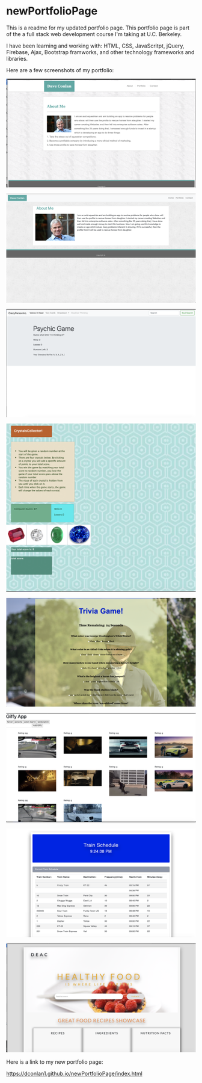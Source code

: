 # newPortfolioPage

This is a readme for my updated portfolio page. This portfolio page is part of the a full stack web development course I'm taking at U.C. Berkeley. 

I have been learning and working with: HTML, CSS, JavaScritpt, jQuery, Firebase, Ajax, Bootstrap framworks, and other technology frameworks and libraries. 

Here are a few screenshots of my portfolio:

![1st Assignment](assets/images/basic-portfolio.png)

![2nd Assignment](assets/images/bootstrap-portfolio.png)

![3rd Assignment](assets/images/javascript-assignment-one.png)

![4th Assignment](assets/images/jquery-assignment.png)

![5th Assignment](assets/images/js-assignmenttwo.png)

![6th Assignment](assets/images/giff-app.png)

![7th Assignment](assets/images/train-scheduler.png)

![8th Assignment](assets/images/group-projectone.png)

Here is a link to my new portfolio page:

https://dconlan1.github.io/newPortfolioPage/index.html

